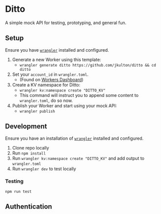 # Ditto

A simple mock API for testing, prototyping, and general fun.

## Setup

Ensure you have [`wrangler`](https://github.com/cloudflare/wrangler) installed and configured.

1. Generate a new Worker using this template:
    - `wrangler generate ditto https://github.com/jkulton/ditto && cd ditto`
2. Set your `account_id` in `wrangler.toml`.
    - (Found on [Workers Dashboard](https://dash.cloudflare.com/?to=/:account/workers))
3. Create a KV namespace for Ditto:
    - `wrangler kv:namespace create "DITTO_KV"`
    - This command will instruct you to append some content to `wrangler.toml`, do so now.
4. Publish your Worker and start using your mock API:
    - `wrangler publish`

## Development

Ensure you have an installation of [`wrangler`](https://github.com/cloudflare/wrangler) installed and configured.

1. Clone repo locally
2. Run `npm install`
3. Run `wrangler kv:namespace create "DITTO_KV"` and add output to `wrangler.toml`
4. Run `wrangler dev` to test locally

### Testing

```
npm run test
```

## Authentication





